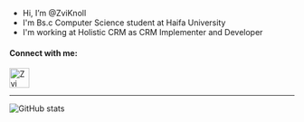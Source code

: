 -  Hi, I’m @ZviKnoll
- I'm Bs.c Computer Science student at Haifa University
- I'm working at Holistic CRM as CRM Implementer and Developer

#### Connect with me:


<a href="https://www.linkedin.com/in/zvi-knoll/">
  <img align="left" alt="Zvi Knoll linkedin" width="35px" src="./images/linkedin.png" />
</a>
<br>
<br><hr>

![GitHub stats](https://github-readme-stats.vercel.app/api?username=ZviKnoll&show_icons=true&theme=vue)


<!---
ZviKnoll/ZviKnoll is a ✨ special ✨ repository because its `README.md` (this file) appears on your GitHub profile.
You can click the Preview link to take a look at your changes.
--->
